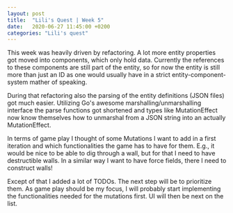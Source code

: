 ```yaml
---
layout: post
title:  "Lili's Quest | Week 5"
date:   2020-06-27 11:45:00 +0200
categories: "Lili's quest"
---
```

This week was heavily driven by refactoring. A lot more entity properties got moved into components, which only hold data. Currently the references to these components are still part of the entity, so for now the entity is still more than just an ID as one would usually have in a strict entity-component-system mather of speaking.

During that refactoring also the parsing of the entity definitions (JSON files) got much easier. Utilizing Go's awesome marshalling/unmarshalling interface the parse functions got shortened and types like MutationEffect now know themselves how to unmarshal from a JSON string into an actually MutationEffect.

In terms of game play I thought of some Mutations I want to add in a first iteration and which functionalities the game has to have for them. E.g., it would be nice to be able to dig through a wall, but for that I need to have destructible walls. In a similar way I want to have force fields, there I need to construct walls! 

Except of that I added a lot of TODOs. The next step will be to prioritize them. As game play should be my focus, I will probably start implementing the functionalities needed for the mutations first. UI will then be next on the list.